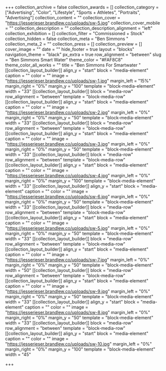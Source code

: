 +++
collection_archive = false
collection_awards = []
collection_category = ["Advertising", "Color", "Lifestyle", "Sports + Athletes", "Portraits", "Advertising"]
collection_content = ""
collection_cover = "https://jesserieser.brandlew.co/uploads/sw-5.jpg"
collection_cover_mobile = ""
collection_description = ""
collection_description_alignment = "left"
collection_exhibition = []
collection_filter = "Commissioned + Stock"
collection_hidden = false
collection_meta = "Ben Simmons "
collection_meta_2 = ""
collection_press = []
collection_preview = []
cover_image = ""
date = ""
hide_footer = true
layout = "blocks"
navigation_theme = "black"
px_extra = true
row_alignment = "between"
slug = "Ben Simmons Smart Water"
theme_color = "#FAF8C8"
theme_color_all_works = ""
title = "Ben Simmons For Smartwater "
[[collection_layout_builder]]
align_y = "start"
block = "media-element"
caption = ""
color = ""
image = "https://jesserieser.brandlew.co/uploads/sw-1.jpg"
margin_left = "15%"
margin_right = "0%"
margin_y = "100"
template = "block-media-element"
width = "33"
[[collection_layout_builder]]
block = "media-row"
row_alignment = "between"
template = "block-media-row"
[[collection_layout_builder]]
align_y = "start"
block = "media-element"
caption = ""
color = ""
image = "https://jesserieser.brandlew.co/uploads/sw-2.jpg"
margin_left = "0%"
margin_right = "0%"
margin_y = "50"
template = "block-media-element"
width = "33"
[[collection_layout_builder]]
block = "media-row"
row_alignment = "between"
template = "block-media-row"
[[collection_layout_builder]]
align_y = "start"
block = "media-element"
caption = ""
color = ""
image = "https://jesserieser.brandlew.co/uploads/sw-3.jpg"
margin_left = "0%"
margin_right = "0%"
margin_y = "50"
template = "block-media-element"
width = "33"
[[collection_layout_builder]]
block = "media-row"
row_alignment = "between"
template = "block-media-row"
[[collection_layout_builder]]
align_y = "start"
block = "media-element"
caption = ""
color = ""
image = "https://jesserieser.brandlew.co/uploads/sw-4.jpg"
margin_left = "0%"
margin_right = "0%"
margin_y = "100"
template = "block-media-element"
width = "33"
[[collection_layout_builder]]
align_y = "start"
block = "media-element"
caption = ""
color = ""
image = "https://jesserieser.brandlew.co/uploads/sw-6.jpg"
margin_left = "0%"
margin_right = "0%"
margin_y = "50"
template = "block-media-element"
width = "33"
[[collection_layout_builder]]
block = "media-row"
row_alignment = "between"
template = "block-media-row"
[[collection_layout_builder]]
align_y = "start"
block = "media-element"
caption = ""
color = ""
image = "https://jesserieser.brandlew.co/uploads/sw-5.jpg"
margin_left = "0%"
margin_right = "0%"
margin_y = "50"
template = "block-media-element"
width = "33"
[[collection_layout_builder]]
block = "media-row"
row_alignment = "between"
template = "block-media-row"
[[collection_layout_builder]]
align_y = "start"
block = "media-element"
caption = ""
color = ""
image = "https://jesserieser.brandlew.co/uploads/sw-7.jpg"
margin_left = "0%"
margin_right = "0%"
margin_y = "50"
template = "block-media-element"
width = "50"
[[collection_layout_builder]]
block = "media-row"
row_alignment = "between"
template = "block-media-row"
[[collection_layout_builder]]
align_y = "start"
block = "media-element"
caption = ""
color = ""
image = "https://jesserieser.brandlew.co/uploads/sw-9.jpg"
margin_left = "0%"
margin_right = "0%"
margin_y = "50"
template = "block-media-element"
width = "33"
[[collection_layout_builder]]
align_y = "start"
block = "media-element"
caption = ""
color = ""
image = "https://jesserieser.brandlew.co/uploads/sw-8.jpg"
margin_left = "0%"
margin_right = "0%"
margin_y = "50"
template = "block-media-element"
width = "33"
[[collection_layout_builder]]
block = "media-row"
row_alignment = "between"
template = "block-media-row"
[[collection_layout_builder]]
align_y = "start"
block = "media-element"
caption = ""
color = ""
image = "https://jesserieser.brandlew.co/uploads/sw-10.jpg"
margin_left = "0%"
margin_right = "0%"
margin_y = "100"
template = "block-media-element"
width = "45"

+++
